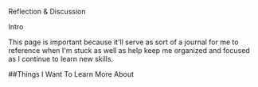 Reflection & Discussion

Intro

This page is important because it'll serve as sort of a journal for me to reference when I'm stuck as well as help keep me organized and focused as I continue to learn new skills.

##Things I Want To Learn More About

